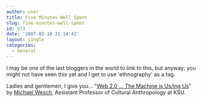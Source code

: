 ```yaml
---
author: user
title: Five Minutes Well Spent
slug: five-minutes-well-spent
id: 573
date: '2007-02-10 21:14:42'
layout: single
categories:
  - General
---
```


I may be one of the last bloggers in the world to link to this, but anyway; you might not have seen this yet and I get to use 'ethnography' as a tag.

Ladies and gentlemen, I give you... "[Web 2.0 ... The Machine is Us/ing Us](http://www.youtube.com/watch?v=6gmP4nk0EOE)" by [Michael Wesch](http://www.ksu.edu/sasw/anthro/wesch.htm), Assistant Professor of Cultural Anthropology at KSU.

<object width="425" height="350"><param name="movie" value="http://www.youtube.com/v/6gmP4nk0EOE"><param name="wmode" value="transparent"><embed src="http://www.youtube.com/v/6gmP4nk0EOE" type="application/x-shockwave-flash" wmode="transparent" width="425" height="350"></object>